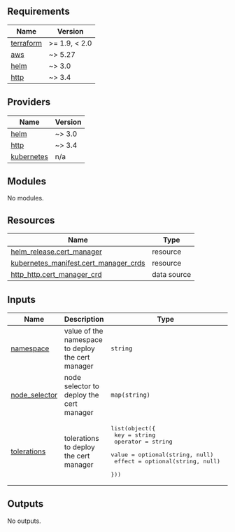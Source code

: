 <!-- BEGIN_TF_DOCS -->
## Requirements

| Name | Version |
|------|---------|
| <a name="requirement_terraform"></a> [terraform](#requirement\_terraform) | >= 1.9, < 2.0 |
| <a name="requirement_aws"></a> [aws](#requirement\_aws) | ~> 5.27 |
| <a name="requirement_helm"></a> [helm](#requirement\_helm) | ~> 3.0 |
| <a name="requirement_http"></a> [http](#requirement\_http) | ~> 3.4 |

## Providers

| Name | Version |
|------|---------|
| <a name="provider_helm"></a> [helm](#provider\_helm) | ~> 3.0 |
| <a name="provider_http"></a> [http](#provider\_http) | ~> 3.4 |
| <a name="provider_kubernetes"></a> [kubernetes](#provider\_kubernetes) | n/a |

## Modules

No modules.

## Resources

| Name | Type |
|------|------|
| [helm_release.cert_manager](https://registry.terraform.io/providers/hashicorp/helm/latest/docs/resources/release) | resource |
| [kubernetes_manifest.cert_manager_crds](https://registry.terraform.io/providers/hashicorp/kubernetes/latest/docs/resources/manifest) | resource |
| [http_http.cert_manager_crd](https://registry.terraform.io/providers/hashicorp/http/latest/docs/data-sources/http) | data source |

## Inputs

| Name | Description | Type | Default | Required |
|------|-------------|------|---------|:--------:|
| <a name="input_namespace"></a> [namespace](#input\_namespace) | value of the namespace to deploy the cert manager | `string` | `"cluster-apps"` | no |
| <a name="input_node_selector"></a> [node\_selector](#input\_node\_selector) | node selector to deploy the cert manager | `map(string)` | <pre>{<br/>  "node.kubernetes.io/pool": "critical"<br/>}</pre> | no |
| <a name="input_tolerations"></a> [tolerations](#input\_tolerations) | tolerations to deploy the cert manager | <pre>list(object({<br/>    key      = string<br/>    operator = string<br/>    value    = optional(string, null)<br/>    effect   = optional(string, null)<br/>  }))</pre> | `[]` | no |

## Outputs

No outputs.
<!-- END_TF_DOCS -->